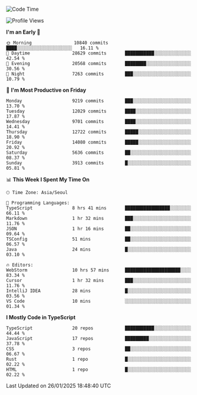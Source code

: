 <!--START_SECTION:waka-->
![Code Time](http://img.shields.io/badge/Code%20Time-7%2C264%20hrs%2029%20mins-blue)

![Profile Views](http://img.shields.io/badge/Profile%20Views-0-blue)

**I'm an Early 🐤** 

```text
🌞 Morning                10840 commits       ████░░░░░░░░░░░░░░░░░░░░░   16.11 % 
🌆 Daytime                28629 commits       ███████████░░░░░░░░░░░░░░   42.54 % 
🌃 Evening                20568 commits       ████████░░░░░░░░░░░░░░░░░   30.56 % 
🌙 Night                  7263 commits        ███░░░░░░░░░░░░░░░░░░░░░░   10.79 % 
```
📅 **I'm Most Productive on Friday** 

```text
Monday                   9219 commits        ███░░░░░░░░░░░░░░░░░░░░░░   13.70 % 
Tuesday                  12029 commits       ████░░░░░░░░░░░░░░░░░░░░░   17.87 % 
Wednesday                9701 commits        ████░░░░░░░░░░░░░░░░░░░░░   14.41 % 
Thursday                 12722 commits       █████░░░░░░░░░░░░░░░░░░░░   18.90 % 
Friday                   14080 commits       █████░░░░░░░░░░░░░░░░░░░░   20.92 % 
Saturday                 5636 commits        ██░░░░░░░░░░░░░░░░░░░░░░░   08.37 % 
Sunday                   3913 commits        █░░░░░░░░░░░░░░░░░░░░░░░░   05.81 % 
```


📊 **This Week I Spent My Time On** 

```text
🕑︎ Time Zone: Asia/Seoul

💬 Programming Languages: 
TypeScript               8 hrs 41 mins       █████████████████░░░░░░░░   66.11 % 
Markdown                 1 hr 32 mins        ███░░░░░░░░░░░░░░░░░░░░░░   11.76 % 
JSON                     1 hr 16 mins        ██░░░░░░░░░░░░░░░░░░░░░░░   09.64 % 
TSConfig                 51 mins             ██░░░░░░░░░░░░░░░░░░░░░░░   06.57 % 
Java                     24 mins             █░░░░░░░░░░░░░░░░░░░░░░░░   03.10 % 

🔥 Editors: 
WebStorm                 10 hrs 57 mins      █████████████████████░░░░   83.34 % 
Cursor                   1 hr 32 mins        ███░░░░░░░░░░░░░░░░░░░░░░   11.76 % 
IntelliJ IDEA            28 mins             █░░░░░░░░░░░░░░░░░░░░░░░░   03.56 % 
VS Code                  10 mins             ░░░░░░░░░░░░░░░░░░░░░░░░░   01.34 % 
```

**I Mostly Code in TypeScript** 

```text
TypeScript               20 repos            ███████████░░░░░░░░░░░░░░   44.44 % 
JavaScript               17 repos            █████████░░░░░░░░░░░░░░░░   37.78 % 
CSS                      3 repos             ██░░░░░░░░░░░░░░░░░░░░░░░   06.67 % 
Rust                     1 repo              █░░░░░░░░░░░░░░░░░░░░░░░░   02.22 % 
HTML                     1 repo              █░░░░░░░░░░░░░░░░░░░░░░░░   02.22 % 
```




 Last Updated on 26/01/2025 18:48:40 UTC
<!--END_SECTION:waka-->
